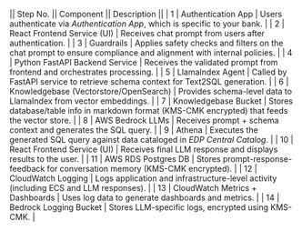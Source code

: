 || Step No. || Component || Description ||
| 1 |  Authentication App | Users authenticate via *Authentication App*, which is specific to your bank. |
| 2 | React Frontend Service (UI) | Receives chat prompt from users after authentication. |
| 3 | Guardrails | Applies safety checks and filters on the chat prompt to ensure compliance and alignment with internal policies. |
| 4 | Python FastAPI Backend Service | Receives the validated prompt from frontend and orchestrates processing. |
| 5 | LlamaIndex Agent | Called by FastAPI service to retrieve schema context for Text2SQL generation. |
| 6 | Knowledgebase (Vectorstore/OpenSearch) | Provides schema-level data to LlamaIndex from vector embeddings. |
| 7 | Knowledgebase Bucket | Stores database/table info in markdown format (KMS-CMK encrypted) that feeds the vector store. |
| 8 | AWS Bedrock LLMs | Receives prompt + schema context and generates the SQL query. |
| 9 | Athena | Executes the generated SQL query against data cataloged in *EDP Central Catalog*. |
| 10 | React Frontend Service (UI) | Receives final LLM response and displays results to the user. |
| 11 | AWS RDS Postgres DB | Stores prompt-response-feedback for conversation memory (KMS-CMK encrypted). |
| 12 | CloudWatch Logging | Logs application and infrastructure-level activity (including ECS and LLM responses). |
| 13 | CloudWatch Metrics + Dashboards | Uses log data to generate dashboards and metrics. |
| 14 | Bedrock Logging Bucket | Stores LLM-specific logs, encrypted using KMS-CMK. |
